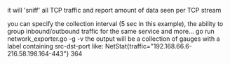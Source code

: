 it will 'sniff' all TCP traffic and report amount of data seen per TCP stream

you can specify the collection interval (5 sec in this example), the ability to group inbound/outbound traffic for the same service and more...
go run network_exporter.go -g -v
the output will be a collection of gauges with a label containing src-dst-port like:
NetStat{traffic="192.168.66.6-216.58.198.164-443"} 364


